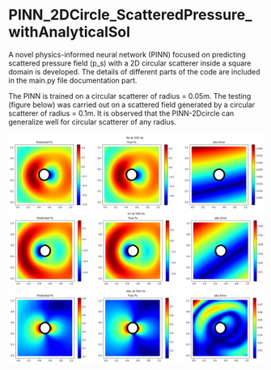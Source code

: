 # PINN_2DCircle_ScatteredPressure_withAnalyticalSol

A novel physics-informed neural network (PINN) focused on predicting scattered pressure field (p_s) with a 2D circular scatterer inside a square domain is developed. The details of different parts of the code are included in the main.py file documentation part.

The PINN is trained on a circular scatterer of radius = 0.05m. The testing (figure below) was carried out on a scattered field generated by a circular scatterer of radius = 0.1m. It is observed that the PINN-2Dcircle can generalize well for circular scatterer of any radius.

![Alt text](/test_Re(ps).jpg?raw=true)
![Alt text](/test_Im(ps).jpg?raw=true)
![Alt text](/test_Abs(ps).jpg?raw=true)
